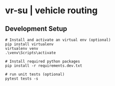 # vr-su | vehicle routing

## Development Setup

```
# Install and activate an virtual env (optional)
pip install virtualenv
virtualenv venv
.\venv\Scripts\activate
```

```
# Install required python packages
pip install -r requirements.dev.txt

# run unit tests (optional)
pytest tests -s

```

